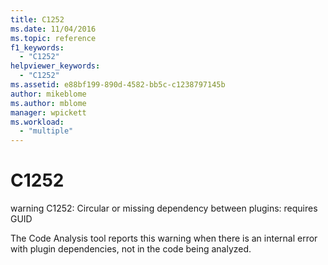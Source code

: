 ```yaml
---
title: C1252
ms.date: 11/04/2016
ms.topic: reference
f1_keywords:
  - "C1252"
helpviewer_keywords:
  - "C1252"
ms.assetid: e88bf199-890d-4582-bb5c-c1238797145b
author: mikeblome
ms.author: mblome
manager: wpickett
ms.workload:
  - "multiple"
---
```

# C1252
warning C1252: Circular or missing dependency between plugins: requires GUID

 The Code Analysis tool reports this warning when there is an internal error with plugin dependencies, not in the code being analyzed.